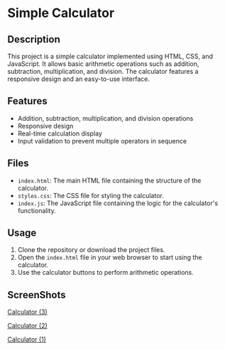 # Simple Calculator

## Description
This project is a simple calculator implemented using HTML, CSS, and JavaScript. It allows basic arithmetic operations such as addition, subtraction, multiplication, and division. The calculator features a responsive design and an easy-to-use interface.

## Features
- Addition, subtraction, multiplication, and division operations
- Responsive design
- Real-time calculation display
- Input validation to prevent multiple operators in sequence

## Files
- `index.html`: The main HTML file containing the structure of the calculator.
- `styles.css`: The CSS file for styling the calculator.
- `index.js`: The JavaScript file containing the logic for the calculator's functionality.

## Usage
1. Clone the repository or download the project files.
2. Open the `index.html` file in your web browser to start using the calculator.
3. Use the calculator buttons to perform arithmetic operations.

## ScreenShots

[Calculator (3)](https://github.com/user-attachments/assets/9d80eb98-552c-4c19-92ed-ec7af6defc0e)

[Calculator (2)](https://github.com/user-attachments/assets/c97c86df-496e-40bc-8067-57611bff7e5b)

[Calculator (1)](https://github.com/user-attachments/assets/7ec294bb-7eda-4aff-88c7-6b0e1f2c39f0)
